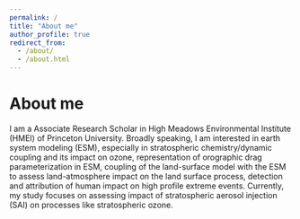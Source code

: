 ```yaml
---
permalink: /
title: "About me"
author_profile: true
redirect_from: 
  - /about/
  - /about.html
---
```


About me
======
I am a Associate Research Scholar in High Meadows Environmental Institute (HMEI) of Princeton University. Broadly speaking, I am interested in earth system modeling (ESM), especially in stratospheric chemistry/dynamic coupling and its impact on ozone, representation of orographic drag parameterization in ESM, coupling of the land-surface model with the ESM to assess land-atmosphere impact on the land surface process, detection and attribution of human impact on high profile extreme events. Currently, my study focuses on assessing impact of stratospheric aerosol injection (SAI) on processes like stratospheric ozone.

